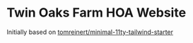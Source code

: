 # Twin Oaks Farm HOA Website

Initially based on [tomreinert/minimal-11ty-tailwind-starter](https://github.com/tomreinert/minimal-11ty-tailwind-starter)

